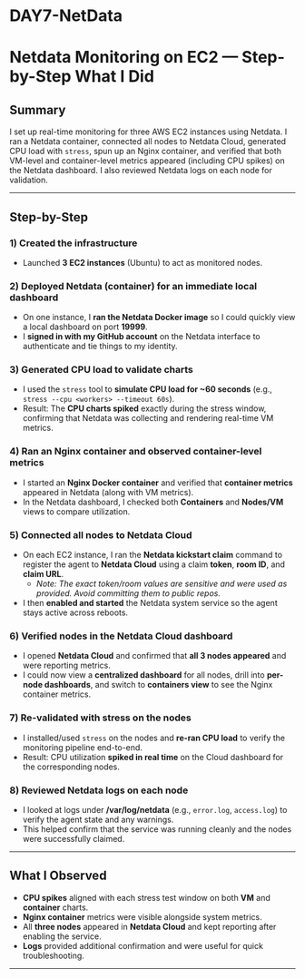 # DAY7-NetData
# Netdata Monitoring on EC2 — Step-by-Step What I Did

## Summary
I set up real-time monitoring for three AWS EC2 instances using Netdata. I ran a Netdata container, connected all nodes to Netdata Cloud, generated CPU load with `stress`, spun up an Nginx container, and verified that both VM-level and container-level metrics appeared (including CPU spikes) on the Netdata dashboard. I also reviewed Netdata logs on each node for validation.

---

## Step-by-Step

### 1) Created the infrastructure
- Launched **3 EC2 instances** (Ubuntu) to act as monitored nodes.

### 2) Deployed Netdata (container) for an immediate local dashboard
- On one instance, I **ran the Netdata Docker image** so I could quickly view a local dashboard on port **19999**.
- I **signed in with my GitHub account** on the Netdata interface to authenticate and tie things to my identity.

### 3) Generated CPU load to validate charts
- I used the `stress` tool to **simulate CPU load for ~60 seconds** (e.g., `stress --cpu <workers> --timeout 60s`).
- Result: The **CPU charts spiked** exactly during the stress window, confirming that Netdata was collecting and rendering real-time VM metrics.

### 4) Ran an Nginx container and observed container-level metrics
- I started an **Nginx Docker container** and verified that **container metrics** appeared in Netdata (along with VM metrics).
- In the Netdata dashboard, I checked both **Containers** and **Nodes/VM** views to compare utilization.

### 5) Connected all nodes to Netdata Cloud
- On each EC2 instance, I ran the **Netdata kickstart claim** command to register the agent to **Netdata Cloud** using a claim **token**, **room ID**, and **claim URL**.
  - _Note: The exact token/room values are sensitive and were used as provided. Avoid committing them to public repos._
- I then **enabled and started** the Netdata system service so the agent stays active across reboots.

### 6) Verified nodes in the Netdata Cloud dashboard
- I opened **Netdata Cloud** and confirmed that **all 3 nodes appeared** and were reporting metrics.
- I could now view a **centralized dashboard** for all nodes, drill into **per-node dashboards**, and switch to **containers view** to see the Nginx container metrics.

### 7) Re-validated with stress on the nodes
- I installed/used `stress` on the nodes and **re-ran CPU load** to verify the monitoring pipeline end-to-end.
- Result: CPU utilization **spiked in real time** on the Cloud dashboard for the corresponding nodes.

### 8) Reviewed Netdata logs on each node
- I looked at logs under **/var/log/netdata** (e.g., `error.log`, `access.log`) to verify the agent state and any warnings.
- This helped confirm that the service was running cleanly and the nodes were successfully claimed.

---

## What I Observed
- **CPU spikes** aligned with each stress test window on both **VM** and **container** charts.
- **Nginx container** metrics were visible alongside system metrics.
- All **three nodes** appeared in **Netdata Cloud** and kept reporting after enabling the service.
- **Logs** provided additional confirmation and were useful for quick troubleshooting.

---
